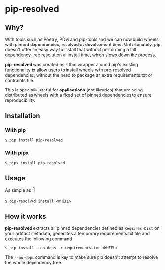 # pip-resolved

## Why?
With tools such as Poetry, PDM and pip-tools and we can now build wheels with pinned dependencies, resolved at development time. Unfortunately, pip doesn't offer an easy way to install that without performing a full dependency-tree resolution at install time, which slows down the process.

**pip-resolved** was created as a thin wrapper around pip's existing functionality to allow users to install wheels with pre-resolved dependencies, without the need to package an extra requirements.txt or contraints file.

This is specially useful for **applications** (not libraries) that are being distributed as wheels with a fixed set of pinned dependencies to ensure reproducibility.

## Installation

### With pip
```shell
$ pip install pip-resolved
```

### With pipx
```shell
$ pipx install pip-resolved
```

## Usage
As simple as :point_down:
```shell
$ pip-resolved install <WHEEL>
```


## How it works
**pip-resolved** extracts all pinned dependencies defined as `Requires-Dist` on your artifact metadata, generates a temporary requirements.txt file and executes the following command

```shell
$ pip install --no-deps -r requirements.txt <WHEEL>
```

The `--no-deps` command is key to make sure pip doesn't attempt to resolve the whole dependency tree.
